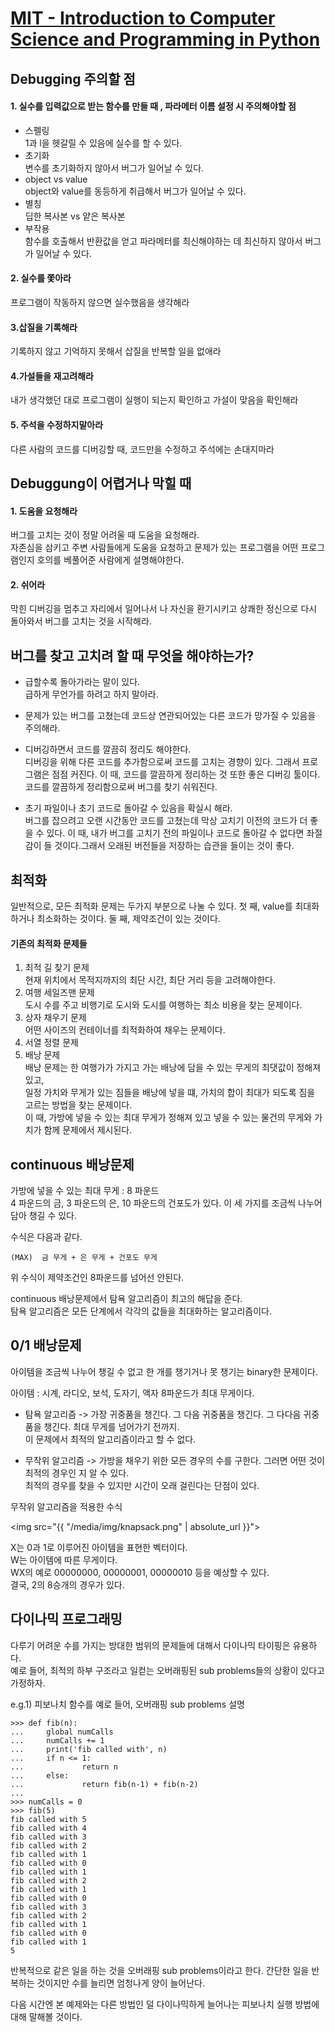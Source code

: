 ﻿# [MIT - Introduction to Computer Science and Programming in Python](https://www.inflearn.com/course/mit-%EA%B3%B5%EA%B0%9C%EA%B0%95%EC%A2%8C-python/)

## Debugging 주의할 점
#### 1. 실수를 입력값으로 받는 함수를 만들 때 , 파라메터 이름 설정 시 주의해야할 점
- 스펠링  
1과 l을 헷갈릴 수 있음에 실수를 할 수 있다.
- 초기화  
변수를 초기화하지 않아서 버그가 일어날 수 있다.
- object vs value  
object와 value를 동등하게 취급해서 버그가 일어날 수 있다.
- 별칭  
딥한 복사본 vs 얕은 복사본
- 부작용  
함수를 호출해서 반환값을 얻고 파라메터를 최신해야하는 데 최신하지 않아서 버그가 일어날 수 있다.

#### 2. 실수를 쫓아라
프로그램이 작동하지 않으면 실수했음을 생각해라
#### 3.삽질을 기록해라
기록하지 않고 기억하지 못해서 삽질을 반복할 일을 없애라
#### 4.가설들을 재고려해라
내가 생각했던 대로 프로그램이 실행이 되는지 확인하고 가설이 맞음을 확인해라
#### 5. 주석을 수정하지말아라
다른 사람의 코드를 디버깅할 때, 코드만을 수정하고 주석에는 손대지마라
## Debuggung이 어렵거나 막힐 때
#### 1. 도움을 요청해라
버그를 고치는 것이 정말 어려울 때 도움을 요청해라.  
자존심을 삼키고 주변 사람들에게 도움을 요청하고 문제가 있는 프로그램을 어떤 프로그램인지 호의를 베풀어준 사람에게 설명해야한다.
#### 2. 쉬어라
막힌 디버깅을 멈추고 자리에서 일어나서 나 자신을 환기시키고 상쾌한 정신으로 다시 돌아와서 버그를 고치는 것을 시작해라.

## 버그를 찾고 고치려 할 때 무엇을 해야하는가?
- 급할수록 돌아가라는 말이 있다.  
급하게 무언가를 하려고 하지 말아라.  

- 문제가 있는 버그를 고쳤는데 코드상 연관되어있는 다른 코드가 망가질 수 있음을 주의해라.

- 디버깅하면서 코드를 깔끔히 정리도 해야한다.  
디버깅을 위해 다른 코드를 추가함으로써 코드를 고치는 경향이 있다. 그래서 프로그램은 점점 커진다. 이 때, 코드를 깔끔하게 정리하는 것 또한 좋은 디버깅 툴이다. 코드를 깔끔하게 정리함으로써 버그를 찾기 쉬워진다.

- 초기 파일이나 초기 코드로 돌아갈 수 있음을 확실시 해라.   
버그를 잡으려고 오랜 시간동안 코드를 고쳤는데 막상 고치기 이전의 코드가 더 좋을 수 있다. 이 때, 내가 버그를 고치기 전의 파일이나 코드로 돌아갈 수 없다면 좌절감이 들 것이다.그래서 오래된 버전들을 저장하는 습관을 들이는 것이 좋다.


## 최적화
일반적으로, 모든 최적화 문제는 두가지 부분으로 나눌 수 있다.
첫 째, value를 최대화하거나 최소화하는 것이다.
둘 째, 제약조건이 있는 것이다.

#### 기존의 최적화 문제들
1. 최적 길 찾기 문제  
현재 위치에서 목적지까지의 최단 시간, 최단 거리 등을 고려해야한다.
2. 여행 세일즈맨 문제  
도시 수를 주고 비행기로 도시와 도시를 여행하는 최소 비용을 찾는 문제이다.
3. 상자 채우기 문제  
어떤 사이즈의 컨테이너를 최적화하여 채우는 문제이다.
4. 서열 정렬 문제  
5. 배낭 문제  
배낭 문제는 한 여행가가 가지고 가는 배낭에 담을 수 있는 무게의 최댓값이 정해져있고,   
일정 가치와 무게가 있는 짐들을 배낭에 넣을 떄, 가치의 합이 최대가 되도록 짐을 고르는 방법을 찾는 문제이다.  
이 때, 가방에 넣을 수 있는 최대 무게가 정해져 있고 넣을 수 있는 물건의 무게와 가치가 함께 문제에서 제시된다.  

## continuous 배낭문제
가방에 넣을 수 있는 최대 무게 : 8 파운드  
4 파운드의 금, 3 파운드의 은, 10 파운드의 건포도가 있다. 이 세 가지를 조금씩 나누어 담아 챙길 수 있다.

수식은 다음과 같다.
```
(MAX)  금 무게 + 은 무게 + 건포도 무게
```
위 수식이 제약조건인 8파운드를 넘어선 안된다.

continuous 배낭문제에서 탐욕 알고리즘이 최고의 해답을 준다.  
탐욕 알고리즘은 모든 단계에서 각각의 값들을 최대화하는 알고리즘이다.

## 0/1 배낭문제
아이템을 조금씩 나누어 챙길 수 없고 한 개를 챙기거나 못 챙기는 binary한 문제이다.

아이템 : 시계, 라디오, 보석, 도자기, 액자
8파운드가 최대 무게이다.

- 탐욕 알고리즘 -> 가장 귀중품을 챙긴다. 그 다음 귀중품을 챙긴다. 그 다다음 귀중품을 챙긴다. 최대 무게를 넘어가기 전까지.  
이 문제에서 최적의 알고리즘이라고 할 수 없다.

- 무작위 알고리즘 -> 가방을 채우기 위한 모든 경우의 수를 구한다. 그러면 어떤 것이 최적의 경우인 지 알 수 있다.  
최적의 경우를 찾을 수 있지만 시간이 오래 걸린다는 단점이 있다.

무작위 알고리즘을 적용한 수식

  <img src="{{ "/media/img/knapsack.png" | absolute_url }}">

X는 0과 1로 이루어진 아이템을 표현한 벡터이다.  
W는 아이템에 따른 무게이다.  
WX의 예로 00000000, 00000001, 00000010 등을 예상할 수 있다.  
결국, 2의 8승개의 경우가 있다.  

## 다이나믹 프로그래밍

다루기 어려운 수를 가지는 방대한 범위의 문제들에 대해서 다이나믹 타이핑은 유용하다.   
예로 들어, 최적의 하부 구조라고 일컫는 오버래핑된 sub problems들의 상황이 있다고 가정하자.   

e.g.1) 피보나치 함수를 예로 들어, 오버래핑 sub problems 설명
```
>>> def fib(n):
...     global numCalls
...     numCalls += 1
...     print('fib called with', n)
...     if n <= 1:
...             return n
...     else:
...             return fib(n-1) + fib(n-2)
...
>>> numCalls = 0
>>> fib(5)
fib called with 5
fib called with 4
fib called with 3
fib called with 2
fib called with 1
fib called with 0
fib called with 1
fib called with 2
fib called with 1
fib called with 0
fib called with 3
fib called with 2
fib called with 1
fib called with 0
fib called with 1
5
```
반복적으로 같은 일을 하는 것을 오버래핑 sub problems이라고 한다.
간단한 일을 반복하는 것이지만 수를 늘리면 엄청나게 양이 늘어난다.

다음 시간엔 본 예제와는 다른 방법인 덜 다이나믹하게 늘어나는 피보나치 실행 방법에 대해 말해볼 것이다.
